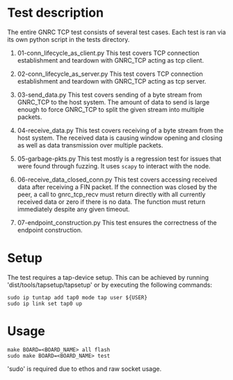 Test description
==========
The entire GNRC TCP test consists of several test cases. Each test is ran via its own python script
in the tests directory.

1) 01-conn_lifecycle_as_client.py
    This test covers TCP connection establishment and teardown with GNRC_TCP acting as tcp client.

2) 02-conn_lifecycle_as_server.py
    This test covers TCP connection establishment and teardown with GNRC_TCP acting as tcp server.

3) 03-send_data.py
    This test covers sending of a byte stream from GNRC_TCP to the host system.
    The amount of data to send is large enough to force GNRC_TCP to split the given stream into
    multiple packets.

4) 04-receive_data.py
    This test covers receiving of a byte stream from the host system. The received data is
    causing window opening and closing as well as data transmission over multiple packets.

5) 05-garbage-pkts.py
    This test mostly is a regression test for issues that were found through fuzzing. It uses
    `scapy` to interact with the node.

6) 06-receive_data_closed_conn.py
    This test covers accessing received data after receiving a FIN packet. If the connection was closed
    by the peer, a call to gnrc_tcp_recv must return directly with all currently received data
    or zero if there is no data. The function must return immediately despite any given timeout.

7) 07-endpoint_construction.py
    This test ensures the correctness of the endpoint construction.

Setup
==========
The test requires a tap-device setup. This can be achieved by running 'dist/tools/tapsetup/tapsetup'
or by executing the following commands:

    sudo ip tuntap add tap0 mode tap user ${USER}
    sudo ip link set tap0 up

Usage
==========
    make BOARD=<BOARD_NAME> all flash
    sudo make BOARD=<BOARD_NAME> test

'sudo' is required due to ethos and raw socket usage.
